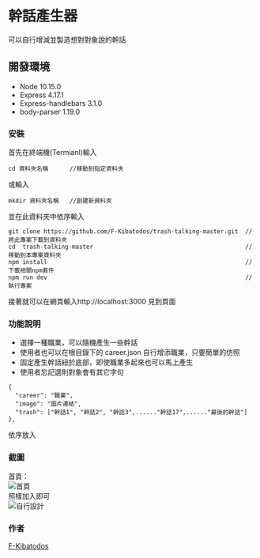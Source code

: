 # 幹話產生器

可以自行增減並製造想對對象說的幹話

## 開發環境

- Node 10.15.0
- Express 4.17.1
- Express-handlebars 3.1.0
- body-parser 1.19.0

### 安裝

首先在終端機(Termianl)輸入

```
cd 資料夾名稱      //移動到指定資料夾
```

或輸入

```
mkdir 資料夾名稱   //創建新資料夾
```

並在此資料夾中依序輸入

```
git clone https://github.com/F-Kibatodos/trash-talking-master.git  //將此專案下載到資料夾
cd  trash-talking-master                                           //移動到本專案資料夾
npm install                                                        //下載相關npm套件
npm run dev                                                        //執行專案
```

接著就可以在網頁輸入http://localhost:3000 見到頁面

### 功能說明

- 選擇一種職業，可以隨機產生一些幹話
- 使用者也可以在根目錄下的 career.json 自行增添職業，只要簡單的仿照
- 固定產生幹話紐於底部，即使職業多起來也可以馬上產生
- 使用者忘記選則對象會有其它字句

```
{
  "career": "職業",
  "image": "圖片連結",
  "trash": ["幹話1", "幹話2", "幹話3",......"幹話17",......"最後的幹話"]
},
```

依序放入

### 截圖

首頁：  
![首頁](https://i.imgur.com/YY9bve9.png)  
照樣加入即可  
![自行設計](https://i.imgur.com/ZeVpnTb.png)

### 作者

[F-Kibatodos](https://github.com/F-Kibatodos)
